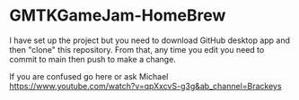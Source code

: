 # GMTKGameJam-HomeBrew

I have set up the project but you need to download GitHub desktop app and then "clone" this repository. From that, any time you edit you need to commit to main then push to make a change.

If you are confused go here or ask Michael
https://www.youtube.com/watch?v=qpXxcvS-g3g&ab_channel=Brackeys
